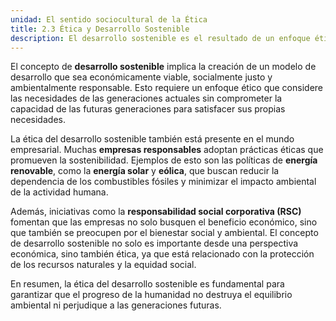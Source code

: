 ```yaml
---
unidad: El sentido sociocultural de la Ética
title: 2.3 Ética y Desarrollo Sostenible
description: El desarrollo sostenible es el resultado de un enfoque ético que busca equilibrar el crecimiento económico con la conservación del medio ambiente y la justicia social.
---
```


El concepto de **desarrollo sostenible** implica la creación de un modelo de desarrollo que sea económicamente viable, socialmente justo y ambientalmente responsable. Esto requiere un enfoque ético que considere las necesidades de las generaciones actuales sin comprometer la capacidad de las futuras generaciones para satisfacer sus propias necesidades.

La ética del desarrollo sostenible también está presente en el mundo empresarial. Muchas **empresas responsables** adoptan prácticas éticas que promueven la sostenibilidad. Ejemplos de esto son las políticas de **energía renovable**, como la **energía solar** y **eólica**, que buscan reducir la dependencia de los combustibles fósiles y minimizar el impacto ambiental de la actividad humana.

Además, iniciativas como la **responsabilidad social corporativa (RSC)** fomentan que las empresas no solo busquen el beneficio económico, sino que también se preocupen por el bienestar social y ambiental. El concepto de desarrollo sostenible no solo es importante desde una perspectiva económica, sino también ética, ya que está relacionado con la protección de los recursos naturales y la equidad social.

En resumen, la ética del desarrollo sostenible es fundamental para garantizar que el progreso de la humanidad no destruya el equilibrio ambiental ni perjudique a las generaciones futuras.
